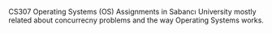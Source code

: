 CS307 Operating Systems (OS) Assignments in Sabancı University mostly related about concurrecny problems and the way Operating Systems works.
